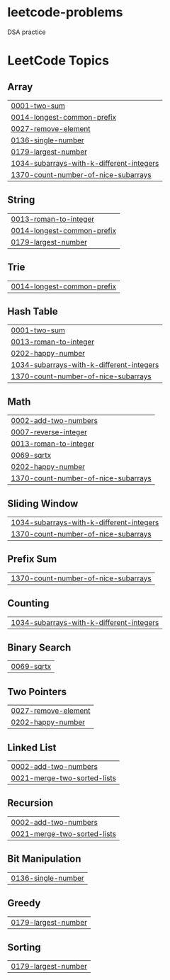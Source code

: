 # leetcode-problems
DSA practice

<!---LeetCode Topics Start-->
# LeetCode Topics
## Array
|  |
| ------- |
| [0001-two-sum](https://github.com/thanmai09/leetcode-problems/tree/master/0001-two-sum) |
| [0014-longest-common-prefix](https://github.com/thanmai09/leetcode-problems/tree/master/0014-longest-common-prefix) |
| [0027-remove-element](https://github.com/thanmai09/leetcode-problems/tree/master/0027-remove-element) |
| [0136-single-number](https://github.com/thanmai09/leetcode-problems/tree/master/0136-single-number) |
| [0179-largest-number](https://github.com/thanmai09/leetcode-problems/tree/master/0179-largest-number) |
| [1034-subarrays-with-k-different-integers](https://github.com/thanmai09/leetcode-problems/tree/master/1034-subarrays-with-k-different-integers) |
| [1370-count-number-of-nice-subarrays](https://github.com/thanmai09/leetcode-problems/tree/master/1370-count-number-of-nice-subarrays) |
## String
|  |
| ------- |
| [0013-roman-to-integer](https://github.com/thanmai09/leetcode-problems/tree/master/0013-roman-to-integer) |
| [0014-longest-common-prefix](https://github.com/thanmai09/leetcode-problems/tree/master/0014-longest-common-prefix) |
| [0179-largest-number](https://github.com/thanmai09/leetcode-problems/tree/master/0179-largest-number) |
## Trie
|  |
| ------- |
| [0014-longest-common-prefix](https://github.com/thanmai09/leetcode-problems/tree/master/0014-longest-common-prefix) |
## Hash Table
|  |
| ------- |
| [0001-two-sum](https://github.com/thanmai09/leetcode-problems/tree/master/0001-two-sum) |
| [0013-roman-to-integer](https://github.com/thanmai09/leetcode-problems/tree/master/0013-roman-to-integer) |
| [0202-happy-number](https://github.com/thanmai09/leetcode-problems/tree/master/0202-happy-number) |
| [1034-subarrays-with-k-different-integers](https://github.com/thanmai09/leetcode-problems/tree/master/1034-subarrays-with-k-different-integers) |
| [1370-count-number-of-nice-subarrays](https://github.com/thanmai09/leetcode-problems/tree/master/1370-count-number-of-nice-subarrays) |
## Math
|  |
| ------- |
| [0002-add-two-numbers](https://github.com/thanmai09/leetcode-problems/tree/master/0002-add-two-numbers) |
| [0007-reverse-integer](https://github.com/thanmai09/leetcode-problems/tree/master/0007-reverse-integer) |
| [0013-roman-to-integer](https://github.com/thanmai09/leetcode-problems/tree/master/0013-roman-to-integer) |
| [0069-sqrtx](https://github.com/thanmai09/leetcode-problems/tree/master/0069-sqrtx) |
| [0202-happy-number](https://github.com/thanmai09/leetcode-problems/tree/master/0202-happy-number) |
| [1370-count-number-of-nice-subarrays](https://github.com/thanmai09/leetcode-problems/tree/master/1370-count-number-of-nice-subarrays) |
## Sliding Window
|  |
| ------- |
| [1034-subarrays-with-k-different-integers](https://github.com/thanmai09/leetcode-problems/tree/master/1034-subarrays-with-k-different-integers) |
| [1370-count-number-of-nice-subarrays](https://github.com/thanmai09/leetcode-problems/tree/master/1370-count-number-of-nice-subarrays) |
## Prefix Sum
|  |
| ------- |
| [1370-count-number-of-nice-subarrays](https://github.com/thanmai09/leetcode-problems/tree/master/1370-count-number-of-nice-subarrays) |
## Counting
|  |
| ------- |
| [1034-subarrays-with-k-different-integers](https://github.com/thanmai09/leetcode-problems/tree/master/1034-subarrays-with-k-different-integers) |
## Binary Search
|  |
| ------- |
| [0069-sqrtx](https://github.com/thanmai09/leetcode-problems/tree/master/0069-sqrtx) |
## Two Pointers
|  |
| ------- |
| [0027-remove-element](https://github.com/thanmai09/leetcode-problems/tree/master/0027-remove-element) |
| [0202-happy-number](https://github.com/thanmai09/leetcode-problems/tree/master/0202-happy-number) |
## Linked List
|  |
| ------- |
| [0002-add-two-numbers](https://github.com/thanmai09/leetcode-problems/tree/master/0002-add-two-numbers) |
| [0021-merge-two-sorted-lists](https://github.com/thanmai09/leetcode-problems/tree/master/0021-merge-two-sorted-lists) |
## Recursion
|  |
| ------- |
| [0002-add-two-numbers](https://github.com/thanmai09/leetcode-problems/tree/master/0002-add-two-numbers) |
| [0021-merge-two-sorted-lists](https://github.com/thanmai09/leetcode-problems/tree/master/0021-merge-two-sorted-lists) |
## Bit Manipulation
|  |
| ------- |
| [0136-single-number](https://github.com/thanmai09/leetcode-problems/tree/master/0136-single-number) |
## Greedy
|  |
| ------- |
| [0179-largest-number](https://github.com/thanmai09/leetcode-problems/tree/master/0179-largest-number) |
## Sorting
|  |
| ------- |
| [0179-largest-number](https://github.com/thanmai09/leetcode-problems/tree/master/0179-largest-number) |
<!---LeetCode Topics End-->